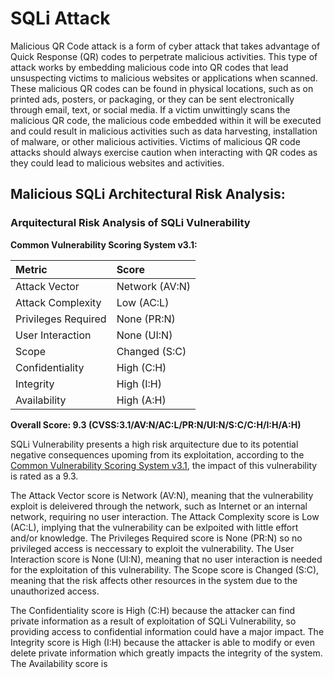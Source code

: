 # SQLi Attack 

Malicious QR Code attack is a form of cyber attack that takes advantage of Quick Response (QR) codes to perpetrate malicious activities. This type of attack works by embedding malicious code into QR codes that lead unsuspecting victims to malicious websites or applications when scanned. These malicious QR codes can be found in physical locations, such as on printed ads, posters, or packaging, or they can be sent electronically through email, text, or social media. If a victim unwittingly scans the malicious QR code, the malicious code embedded within it will be executed and could result in malicious activities such as data harvesting, installation of malware, or other malicious activities. Victims of malicious QR code attacks should always exercise caution when interacting with QR codes as they could lead to malicious websites and activities.

## Malicious SQLi Architectural Risk Analysis: 

### Arquitectural Risk Analysis of SQLi Vulnerability

**Common Vulnerability Scoring System v3.1:**

| Metric | Score | 
| :--- | :--- | 
| Attack Vector | Network (AV:N) | 
| Attack Complexity | Low (AC:L) | 
| Privileges Required | None (PR:N) | 
| User Interaction | None (UI:N) | 
| Scope | Changed (S:C) | 
| Confidentiality | High (C:H) | 
| Integrity | High (I:H) | 
| Availability | High (A:H) | 

**Overall Score: 9.3 (CVSS:3.1/AV:N/AC:L/PR:N/UI:N/S:C/C:H/I:H/A:H)**

SQLi Vulnerability presents a high risk arquitecture due to its potential negative consequences upoming from its exploitation, according to the [Common Vulnerability Scoring System v3.1](https://www.first.org/cvss/v3.1/), the impact of this vulnerability is rated as a 9.3. 

The Attack Vector score is Network (AV:N), meaning that the vulnerability exploit is deleivered through the network, such as Internet or an internal network, requiring no user interaction. The Attack Complexity score is Low (AC:L), implying that the vulnerability can be exlpoited with little effort and/or knowledge. The Privileges Required score is None (PR:N) so no privileged access is neccessary to exploit the vulnerability. The User Interaction score is None (UI:N), meaning that no user interaction is needed for the exploitation of this vulnerability. The Scope score is Changed (S:C), meaning that the risk affects other resources in the system due to the unauthorized access.

The Confidentiality score is High (C:H) because the attacker can find private information as a result of exploitation of SQLi Vulnerability, so providing access to confidential information could have a major impact. The Integrity score is High (I:H) because the attacker is able to modify or even delete private information which greatly impacts the integrity of the system. The Availability score is